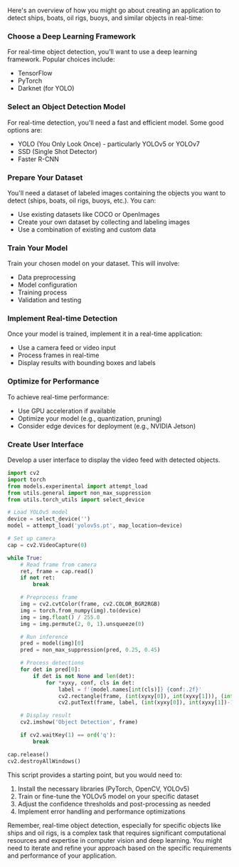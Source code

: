 Here's an overview of how you might go about creating an application to detect ships, boats, oil rigs, buoys, and similar objects in real-time:

### Choose a Deep Learning Framework

For real-time object detection, you'll want to use a deep learning framework. Popular choices include:

- TensorFlow
- PyTorch
- Darknet (for YOLO)


### Select an Object Detection Model

For real-time detection, you'll need a fast and efficient model. Some good options are:

- YOLO (You Only Look Once) - particularly YOLOv5 or YOLOv7
- SSD (Single Shot Detector)
- Faster R-CNN


### Prepare Your Dataset

You'll need a dataset of labeled images containing the objects you want to detect (ships, boats, oil rigs, buoys, etc.). You can:

- Use existing datasets like COCO or OpenImages
- Create your own dataset by collecting and labeling images
- Use a combination of existing and custom data


### Train Your Model

Train your chosen model on your dataset. This will involve:

- Data preprocessing
- Model configuration
- Training process
- Validation and testing


### Implement Real-time Detection

Once your model is trained, implement it in a real-time application:

- Use a camera feed or video input
- Process frames in real-time
- Display results with bounding boxes and labels


### Optimize for Performance

To achieve real-time performance:

- Use GPU acceleration if available
- Optimize your model (e.g., quantization, pruning)
- Consider edge devices for deployment (e.g., NVIDIA Jetson)


### Create User Interface

Develop a user interface to display the video feed with detected objects.
```python
import cv2
import torch
from models.experimental import attempt_load
from utils.general import non_max_suppression
from utils.torch_utils import select_device

# Load YOLOv5 model
device = select_device('')
model = attempt_load('yolov5s.pt', map_location=device)

# Set up camera
cap = cv2.VideoCapture(0)

while True:
    # Read frame from camera
    ret, frame = cap.read()
    if not ret:
        break

    # Preprocess frame
    img = cv2.cvtColor(frame, cv2.COLOR_BGR2RGB)
    img = torch.from_numpy(img).to(device)
    img = img.float() / 255.0
    img = img.permute(2, 0, 1).unsqueeze(0)

    # Run inference
    pred = model(img)[0]
    pred = non_max_suppression(pred, 0.25, 0.45)

    # Process detections
    for det in pred[0]:
        if det is not None and len(det):
            for *xyxy, conf, cls in det:
                label = f'{model.names[int(cls)]} {conf:.2f}'
                cv2.rectangle(frame, (int(xyxy[0]), int(xyxy[1])), (int(xyxy[2]), int(xyxy[3])), (255, 0, 0), 2)
                cv2.putText(frame, label, (int(xyxy[0]), int(xyxy[1])-10), cv2.FONT_HERSHEY_SIMPLEX, 0.9, (255,0,0), 2)

    # Display result
    cv2.imshow('Object Detection', frame)

    if cv2.waitKey(1) == ord('q'):
        break

cap.release()
cv2.destroyAllWindows()

```



This script provides a starting point, but you would need to:

1. Install the necessary libraries (PyTorch, OpenCV, YOLOv5)
2. Train or fine-tune the YOLOv5 model on your specific dataset
3. Adjust the confidence thresholds and post-processing as needed
4. Implement error handling and performance optimizations


Remember, real-time object detection, especially for specific objects like ships and oil rigs, is a complex task that requires significant computational resources and expertise in computer vision and deep learning. You might need to iterate and refine your approach based on the specific requirements and performance of your application.
